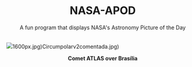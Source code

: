 <div align="center">
  <h1>
    NASA-APOD
  </h1>
</div>
  
<div align="center">
  A fun program that displays NASA's Astronomy Picture of the Day
</div>

<br>

![](https://apod.nasa.gov/apod/image/2501/CometATLAS_Danin_1080.jpg)1600px.jpg)Circumpolarv2comentada.jpg)

<p align = "center">
  <b>Comet ATLAS over Brasília</b>
</p>
